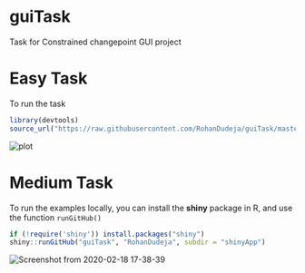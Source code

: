 # guiTask
Task for Constrained changepoint GUI project

# Easy Task
To run the task 
```r
library(devtools)
source_url("https://raw.githubusercontent.com/RohanDudeja/guiTask/master/easyTask.R")
```
![plot](https://user-images.githubusercontent.com/43816495/74726458-7ff29400-5265-11ea-9927-c878945c465e.png)
#  Medium Task
To run the examples locally, you can install the **shiny** package in R, and
use the function `runGitHub()` 
```R
if (!require('shiny')) install.packages("shiny")
shiny::runGitHub("guiTask", "RohanDudeja", subdir = "shinyApp")
```
![Screenshot from 2020-02-18 17-38-39](https://user-images.githubusercontent.com/43816495/74734914-94d72380-5275-11ea-9f5b-bc9c3ef54d45.png)
